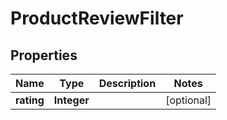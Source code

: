 

# ProductReviewFilter


## Properties

Name | Type | Description | Notes
------------ | ------------- | ------------- | -------------
**rating** | **Integer** |  |  [optional]



